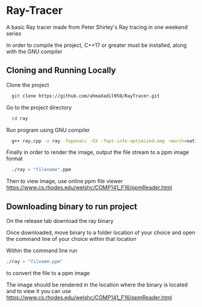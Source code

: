 # Ray-Tracer

A basic Ray tracer made from Peter Shirley's Ray tracing in one weekend series

In order to compile the project, C++17 or greater must be installed,
along with the GNU compiler

## Cloning and Running Locally

Clone the project

```bash
  git clone https://github.com/ahmadadil950/RayTracer.git
```

Go to the project directory

```bash
  cd ray
```

Run program using GNU compiler

```bash
  g++ ray.cpp -o ray -fopenacc -O3 -fopt-info-optimized-omp -march=native
```

Finally in order to render the image, output the file stream to a ppm image format

```bash
  ./ray > "filename".ppm
```

Then to view image, use online ppm file viewer
<https://www.cs.rhodes.edu/welshc/COMP141_F16/ppmReader.html>

## Downloading binary to run project

On the release tab download the ray binary

Once downloaded, move binary to a folder location of your choice and open the command line of your choice within that location 

Within the command line run 

```bash
./ray > "filname.ppm" 
```

to convert the file to a ppm image

The image should be rendered in the location where the binary is located and to view it you can use <https://www.cs.rhodes.edu/welshc/COMP141_F16/ppmReader.html>
